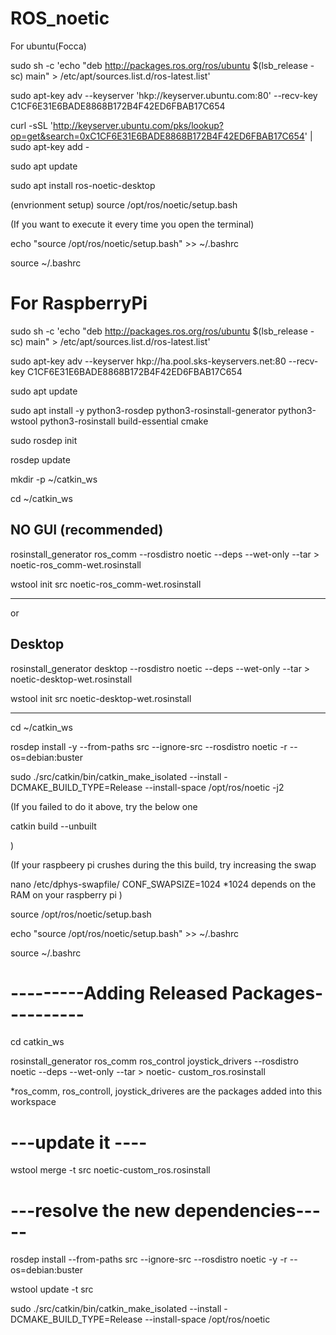 # ROS_noetic

For ubuntu(Focca)

sudo sh -c 'echo "deb http://packages.ros.org/ros/ubuntu $(lsb_release -sc) main" > /etc/apt/sources.list.d/ros-latest.list'

sudo apt-key adv --keyserver 'hkp://keyserver.ubuntu.com:80' --recv-key C1CF6E31E6BADE8868B172B4F42ED6FBAB17C654

curl -sSL 'http://keyserver.ubuntu.com/pks/lookup?op=get&search=0xC1CF6E31E6BADE8868B172B4F42ED6FBAB17C654' | sudo apt-key add -

sudo apt update

sudo apt install ros-noetic-desktop

(envrionment setup)
source /opt/ros/noetic/setup.bash

(If you want to execute it every time you open the terminal)

echo "source /opt/ros/noetic/setup.bash" >> ~/.bashrc

source ~/.bashrc


# For RaspberryPi 

 sudo sh -c 'echo "deb http://packages.ros.org/ros/ubuntu $(lsb_release -sc) main" > /etc/apt/sources.list.d/ros-latest.list'

 sudo apt-key adv --keyserver hkp://ha.pool.sks-keyservers.net:80 --recv-key C1CF6E31E6BADE8868B172B4F42ED6FBAB17C654

 sudo apt update

 sudo apt install -y python3-rosdep python3-rosinstall-generator python3-wstool python3-rosinstall build-essential cmake

 sudo rosdep init
 
 rosdep update

 mkdir -p ~/catkin_ws
 
 cd ~/catkin_ws


NO GUI (recommended)
----------------------------------

 rosinstall_generator ros_comm --rosdistro noetic --deps --wet-only --tar > noetic-ros_comm-wet.rosinstall
 
 wstool init src noetic-ros_comm-wet.rosinstall
 

-------------------------------------
 
 
 or 
 
 
 Desktop
 ---------------------------------
 
 rosinstall_generator desktop --rosdistro noetic --deps --wet-only --tar > noetic-desktop-wet.rosinstall

 wstool init src noetic-desktop-wet.rosinstall

----------------------------------


 cd ~/catkin_ws
 
 rosdep install -y --from-paths src --ignore-src --rosdistro noetic -r --os=debian:buster

sudo ./src/catkin/bin/catkin_make_isolated --install -DCMAKE_BUILD_TYPE=Release --install-space /opt/ros/noetic -j2

(If you failed to do it above, try  the below one

 catkin build --unbuilt
 
 )

(If your raspbeery pi crushes during the this build, try increasing the swap

 nano /etc/dphys-swapfile/
 CONF_SWAPSIZE=1024 
*1024 depends on the RAM on your raspberry pi
)

 source /opt/ros/noetic/setup.bash

 echo "source /opt/ros/noetic/setup.bash" >> ~/.bashrc

 source ~/.bashrc


# ---------Adding Released Packages----------

 cd catkin_ws

 rosinstall_generator ros_comm ros_control joystick_drivers --rosdistro noetic --deps --wet-only --tar > noetic-  custom_ros.rosinstall

*ros_comm, ros_controll, joystick_driveres are the packages added into this workspace

# ---update it ----

 wstool merge -t src noetic-custom_ros.rosinstall


# ---resolve the new dependencies-----

 rosdep install --from-paths src --ignore-src --rosdistro noetic -y -r --os=debian:buster

 wstool update -t src


 sudo ./src/catkin/bin/catkin_make_isolated --install -DCMAKE_BUILD_TYPE=Release --install-space /opt/ros/noetic
